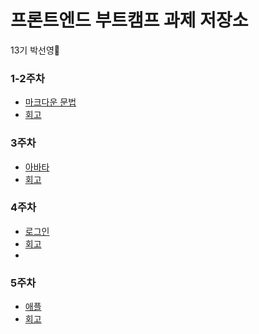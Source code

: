 # 프론트엔드 부트캠프 과제 저장소

13기 박선영🐥

### 1-2주차

- [마크다운 문법](./src/md/markdown.md)
- [회고](./src/md/retrospect.md)

### 3주차

- [아바타](./src/avatars/)
- [회고](./src/avatars/avatars.md)

### 4주차

- [로그인](./src/login)
- [회고](./src/login/login.md)
- 
### 5주차

- [애플](./src/apple)
- [회고](./src/apple/apple.md)
